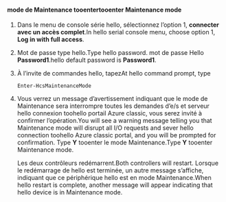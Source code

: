 <!--author=SharS last changed: 12/01/15-->

#### <a name="tooenter-maintenance-mode"></a><span data-ttu-id="69ec8-101">mode de Maintenance tooenter</span><span class="sxs-lookup"><span data-stu-id="69ec8-101">tooenter Maintenance mode</span></span>
1. <span data-ttu-id="69ec8-102">Dans le menu de console série hello, sélectionnez l’option 1, **connecter avec un accès complet**.</span><span class="sxs-lookup"><span data-stu-id="69ec8-102">In hello serial console menu, choose option 1, **Log in with full access**.</span></span>
2. <span data-ttu-id="69ec8-103">Mot de passe type hello.</span><span class="sxs-lookup"><span data-stu-id="69ec8-103">Type hello password.</span></span> <span data-ttu-id="69ec8-104">mot de passe Hello **Password1**.</span><span class="sxs-lookup"><span data-stu-id="69ec8-104">hello default password is **Password1**.</span></span>
3. <span data-ttu-id="69ec8-105">À l’invite de commandes hello, tapez</span><span class="sxs-lookup"><span data-stu-id="69ec8-105">At hello command prompt, type</span></span>
   
     `Enter-HcsMaintenanceMode`
4. <span data-ttu-id="69ec8-106">Vous verrez un message d’avertissement indiquant que le mode de Maintenance sera interrompre toutes les demandes d’e/s et serveur hello connexion toohello portail Azure classic, vous serez invité à confirmer l’opération.</span><span class="sxs-lookup"><span data-stu-id="69ec8-106">You will see a warning message telling you that Maintenance mode will disrupt all I/O requests and sever hello connection toohello Azure classic portal, and you will be prompted for confirmation.</span></span> <span data-ttu-id="69ec8-107">Type **Y** tooenter le mode Maintenance.</span><span class="sxs-lookup"><span data-stu-id="69ec8-107">Type **Y** tooenter Maintenance mode.</span></span>
   
    <span data-ttu-id="69ec8-108">Les deux contrôleurs redémarrent.</span><span class="sxs-lookup"><span data-stu-id="69ec8-108">Both controllers will restart.</span></span> <span data-ttu-id="69ec8-109">Lorsque le redémarrage de hello est terminée, un autre message s’affiche, indiquant que ce périphérique hello est en mode Maintenance.</span><span class="sxs-lookup"><span data-stu-id="69ec8-109">When hello restart is complete, another message will appear indicating that hello device is in Maintenance mode.</span></span>

